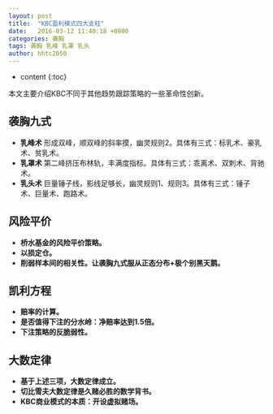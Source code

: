 ```yaml
---
layout: post
title:  "KBC盈利模式四大支柱"
date:   2016-03-12 11:40:18 +0800
categories: 袭胸
tags: 袭胸 乳峰 乳罩 乳头
author: hhtc2050
---
```


* content
{:toc}

本文主要介绍KBC不同于其他趋势跟踪策略的一些革命性创新。

## 袭胸九式
* **乳峰术**
    形成双峰，顺双峰的斜率摸，幽灵规则2。具体有三式：标乳术、豪乳术、贫乳术。
* **乳罩术**
    第二峰挤压布林轨，丰满度指标。具体有三式：乖离术、双刺术、背驰术。
* **乳头术**
    巨量锤子线，影线足够长，幽灵规则1、规则3。具体有三式：锤子术、巨量术、跑路术。

## 风险平价
   * **桥水基金的风险平价策略。** 
   * **以损定仓。**
   * **削弱样本间的相关性。让袭胸九式服从正态分布+极个别黑天鹅。** 
 
## 凯利方程
   * **赔率的计算。** 
   * **是否值得下注的分水岭：净赔率达到1.5倍。** 
   * **下注策略的反脆弱性。** 
   
## 大数定律
   * **基于上述三项，大数定律成立。** 
   * **切比雪夫大数定律是久赌必胜的数学背书。** 
   * **KBC商业模式的本质：开设虚拟赌场。** 
